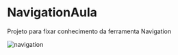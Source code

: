 # NavigationAula
Projeto para fixar conhecimento da ferramenta Navigation


![navigation](https://user-images.githubusercontent.com/67665152/161344336-033ecd8f-1e04-4049-a536-a2e4a1759180.gif)
